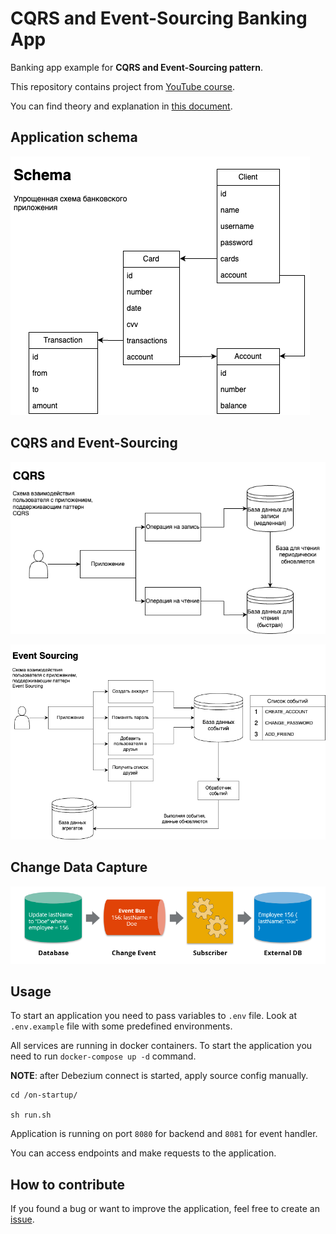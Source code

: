 # CQRS and Event-Sourcing Banking App

Banking app example for **CQRS and Event-Sourcing pattern**.

This repository contains project
from [YouTube course](https://www.youtube.com/playlist?list=PL3Ur78l82EFD_M2te726IZ63rwBlY96M-).

You can find theory and explanation
in [this document](https://docs.google.com/document/d/1-TTxft3nS5C11puQ1LMLj3ZEtY4sOhp7WEEMkltnwds/edit).

## Application schema

![Schema](docs/schema.png)

## CQRS and Event-Sourcing

![CQRS](docs/cqrs.png)

![Event Sourcing](docs/event-sourcing.png)

## Change Data Capture

![CDC](docs/cdc.png)

## Usage

To start an application you need to pass variables to `.env` file. Look
at `.env.example` file with some predefined environments.

All services are running in docker containers. To start the application
you need to run `docker-compose up -d` command.

**NOTE**: after Debezium connect is started, apply source config manually.

```shell
cd /on-startup/

sh run.sh
```

Application is running on port `8080` for backend and `8081` for event handler.

You can access endpoints and make requests to the application.

## How to contribute

If you found a bug or want to improve the application, feel free to create
an [issue](https://github.com/springbootcourses/cqrs-banking-app/issues).